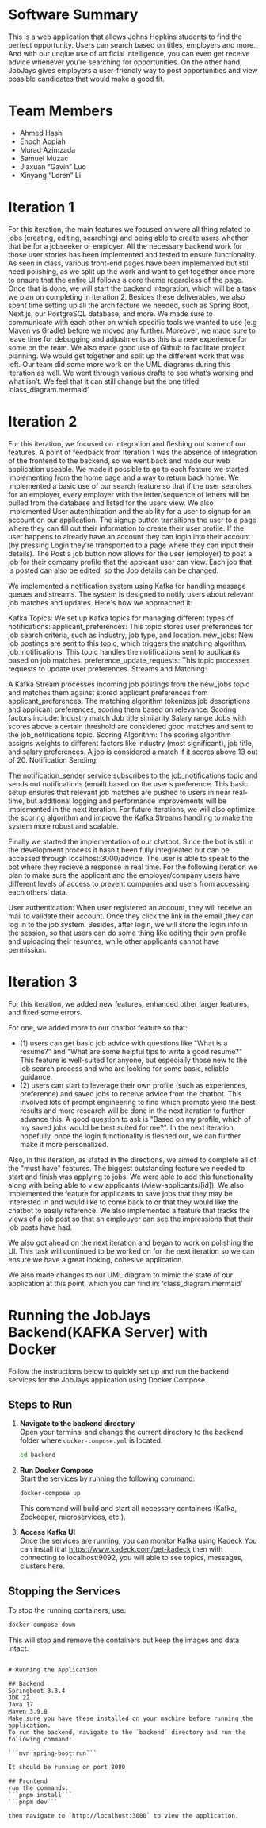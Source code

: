 # Software Summary
This is a web application that allows Johns Hopkins students to find the perfect opportunity. Users can search based on titles, employers and more. And with our unqiue use of artificial intelligence, you can even get receive advice whenever you’re searching for opportunities. On the other hand, JobJays gives employers a user-friendly way to post opportunities and view possible candidates that would make a good fit.
# Team Members
- Ahmed Hashi
- Enoch Appiah
- Murad Azimzada
- Samuel Muzac
- Jiaxuan “Gavin” Luo
- Xinyang “Loren” Li
# Iteration 1
For this iteration, the main features we focused on were all thing related to jobs (creating, editing, searching) and being able to create users whether that be for a jobseeker or employer. All the necessary backend work for those user stories has been implemented and tested to ensure functionality. As seen in class, various front-end pages have been implemented but still need polishing, as we split up the work and want to get together once more to ensure that the entire UI follows a core theme regardless of the page. Once that is done, we will start the backend integration, which will be a task we plan on completing in iteration 2. Besides these deliverables, we also spent time setting up all the architecture we needed, such as Spring Boot, Next.js, our PostgreSQL database, and more. We made sure to communicate with each other on which specific tools we wanted to use (e.g Maven vs Gradle) before we moved any further. Moreover, we made sure to leave time for debugging and adjustments as this is a new experience for some on the team.
We also made good use of Github to facilitate project planning. We would get together and split up the different work that was left.
Our team did some more work on the UML diagrams during this iteration as well. We went through various drafts to see what’s working and what isn’t. We feel that it can still change but the one titled ‘class_diagram.mermaid’

# Iteration 2
For this iteration, we focused on integration and fleshing out some of our features. A point of feedback from Iteration 1 was the absence of integration of the frontend to the backend, so we went back and made our web application useable. We made it possible to go to each feature we started implementing from the home page and a way to return back home. 
We implemented a basic use of our search feature so that if the user searches for an employer, every employer with the letter/sequence of letters will be pulled from the database and listed for the users view. We also implemented User autenthication and the ability for a user to signup for an account on our application. The signup button transitions the user to a page where they can fill out their information to create their user profile. If the user happens to already have an account they can login into their account (by pressing Login they're transported to a page where they can input their details). The Post a job button now allows for the user (employer) to post a job for their company profile that the appicant user can view. Each job that is posted can also be edited, so the Job details can be changed. 

We implemented a notification system using Kafka for handling message queues and streams. The system is designed to notify users about relevant job matches and updates. Here's how we approached it:

Kafka Topics: We set up Kafka topics for managing different types of notifications:
applicant_preferences: This topic stores user preferences for job search criteria, such as industry, job type, and location.
new_jobs: New job postings are sent to this topic, which triggers the matching algorithm.
job_notifications: This topic handles the notifications sent to applicants based on job matches.
preference_update_requests: This topic processes requests to update user preferences.
Streams and Matching:

A Kafka Stream processes incoming job postings from the new_jobs topic and matches them against stored applicant preferences from applicant_preferences.
The matching algorithm tokenizes job descriptions and applicant preferences, scoring them based on relevance. Scoring factors include:
Industry match
Job title similarity
Salary range
Jobs with scores above a certain threshold are considered good matches and sent to the job_notifications topic.
Scoring Algorithm:
The scoring algorithm assigns weights to different factors like industry (most significant), job title, and salary preferences. A job is considered a match if it scores above 13 out of 20.
Notification Sending:

The notification_sender service subscribes to the job_notifications topic and sends out notifications (email) based on the user’s preference.
This basic setup ensures that relevant job matches are pushed to users in near real-time, but additional logging and performance improvements will be implemented in the next iteration. For future iterations, we will also optimize the scoring algorithm and improve the Kafka Streams handling to make the system more robust and scalable.  

Finally we started the implementation of our chatbot. Since the bot is still in the development process it hasn't been fully integreated but can be accessed through localhost:3000/advice. The user is able to speak to the bot where they recieve a response in real time. 
For the following iteration we plan to make sure the applicant and the employer/company users have different levels of access to prevent companies and users from accessing each others' data. 

User authentication:
When user registered an account, they will receive an mail to validate their account. Once they click the link in the email ,they can log in to the job system.
Besides, after login, we will store the login info in the session, so that users can do some thing like editing their own profile and uploading their resumes, while other applicants cannot have permission.

# Iteration 3
For this iteration, we added new features, enhanced other larger features, and fixed some errors. 

For one, we added more to our chatbot feature so that: 

- (1) users can get basic job advice with questions like "What is a resume?" and "What are some helpful tips to write a good resume?" This feature is well-suited for anyone, but especially those new to the job search process and who are looking for some basic, reliable guidance. 
- (2) users can start to leverage their own profile (such as experiences, preference) and saved jobs to receive advice from the chatbot. This involved lots of prompt engineering to find which prompts yield the best results and more research will be done in the next iteration to further advance this. A good question to ask is "Based on my profile, which of my saved jobs would be best suited for me?". In the next iteration, hopefully, once the login functionality is fleshed out, we can further make it more personalized. 

Also, in this iteration, as stated in the directions, we aimed to complete all of the "must have" features. The biggest outstanding feature we needed to start and finish was applying to jobs. We were able to add this functionality along with being able to view applicants (/view-applicants/[id]). We also implemented the feature for applicants to save jobs that they may be interested in and would like to come back to or that they would like the chatbot to easily reference. We also implemented a feature that tracks the views of a job post so that an emplouyer can see the impressions that their job posts have had.

We also got ahead on the next iteration and began to work on polishing the UI. This task will continued to be worked on for the next iteration so we can ensure we have a great looking, cohesive application. 

We also made changes to our UML diagram to mimic the state of our application at this point, which you can find in: ‘class_diagram.mermaid’


# Running the JobJays Backend(KAFKA Server) with Docker

Follow the instructions below to quickly set up and run the backend services for the JobJays application using Docker Compose.

## Steps to Run

1. **Navigate to the backend directory**  
   Open your terminal and change the current directory to the backend folder where `docker-compose.yml` is located.

   ```bash
   cd backend


2. **Run Docker Compose**  
   Start the services by running the following command:

   ```bash
   docker-compose up
   ```

   This command will build and start all necessary containers (Kafka, Zookeeper, microservices, etc.).

3. **Access Kafka UI**  
   Once the services are running, you can monitor Kafka using Kadeck
   You can install it at https://www.kadeck.com/get-kadeck then with connecting to localhost:9092,
   you will able to see topics, messages, clusters here.

## Stopping the Services

To stop the running containers, use:

```bash
docker-compose down
```

This will stop and remove the containers but keep the images and data intact.

```

# Running the Application

## Backend
Springboot 3.3.4
JDK 22
Java 17
Maven 3.9.8
Make sure you have these installed on your machine before running the application.
To run the backend, navigate to the `backend` directory and run the following command:

```mvn spring-boot:run```

It should be running on port 8080

## Frontend
run the commands:
```pnpm install```
```pnpm dev```

then navigate to `http://localhost:3000` to view the application.
